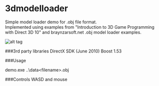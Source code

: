 3dmodelloader
=============

Simple model loader demo for .obj file format.<br/>
Implemented using examples from "Introduction to 3D Game Programming with Direct 3D 10" 
and braynzarsoft.net .obj model loader examples.

![alt tag](http://laastine.kapsi.fi/demon.png)

###3rd party libraries
DirectX SDK (June 2010)
Boost 1.53

###Usage

demo.exe ..\data\<filename>.obj

###Controls
WASD and mouse
